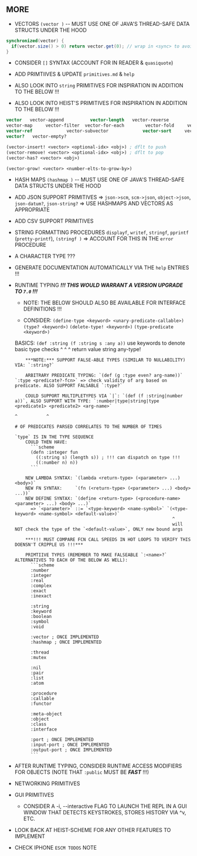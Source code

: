 <!-- TODO.md -->

## MORE



- VECTORS `(vector )` -- MUST USE ONE OF JAVA'S THREAD-SAFE DATA STRUCTS UNDER THE HOOD

<!-- 
  => CONSIDER IMPACT OF HAVING BOTH IMMUTABLE `vector` WITH READER `[]` SUPPORT, AND A MUTABLE `mutable-vector` W/O READER SUPPORT  
     * `(vector->mutable-vector <vector>)` `(mutable-vector->vector <vector>)`

       * OR HAVE THE ONLY WAY TO GET A MUTABLE VECTOR BE `(vector->mutable <vector>)` `(mutable->vector <mutable-vector>)`

     => THEN COULD ALSO HAVE `hashmap`, `{}` AND `mutmap`

       * OR HAVE THE ONLY WAY TO GET A MUTABLE MAP BE `(hashmap->mutable <hashmap>)` `(mutable->hashmap <mutable-hashmap>)`
 -->

```java
synchronized(vector) {
  if(vector.size() > 0) return vector.get(0); // wrap in <sync> to avoid race condition of .size() and .get() !!!
}
```

  * CONSIDER `[]` SYNTAX (ACCOUNT FOR IN READER & `quasiquote`)



- ADD PRIMTIIVES & UPDATE `primitives.md` & `help`

- ALSO LOOK INTO `string` PRIMITIVES FOR INSPIRATION IN ADDITION TO THE BELOW !!!

- ALSO LOOK INTO HEIST'S PRIMITIVES FOR INSPIRATION IN ADDITION TO THE BELOW !!!

```scheme
vector   vector-append          vector-length   vector-reverse     
vector-map     vector-filter  vector-for-each        vector-fold     vector-fold-right  
vector-ref             vector-subvector             vector-sort     vector-sorted?     
vector?   vector-empty?

(vector-insert! <vector> <optional-idx> <obj>) ; dflt to push
(vector-remove! <vector> <optional-idx> <obj>) ; dflt to pop
(vector-has? <vector> <obj>)

(vector-grow! <vector> <number-elts-to-grow-by>)
```








- HASH MAPS `(hashmap )` -- MUST USE ONE OF JAVA'S THREAD-SAFE DATA STRUCTS UNDER THE HOOD

- ADD JSON SUPPORT PRIMITIVES
  => `json->scm`, `scm->json`, `object->json`, `json-datum?`, `json-string?`
  => USE HASHMAPS AND VECTORS AS APPROPRIATE

- ADD CSV SUPPORT PRIMITIVES

- STRING FORMATTING PROCEDURES `displayf`, `writef`, `stringf`, `pprintf` (`pretty-printf`), `(stringf )`
  => ACCOUNT FOR THIS IN THE `error` PROCEDURE

- A CHARACTER TYPE ???







- GENERATE DOCUMENTATION AUTOMATICALLY VIA THE `help` ENTRIES !!!







- RUNTIME TYPING ___!!! THIS WOULD WARRANT A VERSION UPGRADE TO `7.0` !!!___
  
  * NOTE: THE BELOW SHOULD ALSO BE AVAILABLE FOR INTERFACE DEFINITIONS !!!

  * CONSIDER: `(define-type <keyword> <unary-predicate-callable>)` `(type? <keyword>)` `(delete-type! <keyword>)` `(type-predicate <keyword>)`

  BASICS: `(def :string (f :string s :any a))` use keywords to denote basic type checks
                ^          ^         ^
            return value  string     any-type!

          ***NOTE:*** SUPPORT FALSE-ABLE TYPES (SIMILAR TO NULLABILITY) VIA: `:string?`
          
          ARBITRARY PREDICATE TYPING: `(def (g :type even? arg-name))` `:type <predicate?-fcn>` => check validity of arg based on predicate. ALSO SUPPORT FALSABLE `:type?`

          COULD SUPPORT MULTIPLETYPES VIA `|`: `(def (f :string|number a))`, ALSO SUPPORT WITH TYPE: `:number|type|string|type <predicate1> <predicate2> <arg-name>`
                                                                                                              ^           ^
                                                                                                              # OF PREDICATES PARSED CORRELATES TO THE NUMBER OF TIMES
                                                                                                              `type` IS IN THE TYPE SEQUENCE
          COULD THEN HAVE:
            ```scheme
            (defn :integer fun
              ((:string s) (length s)) ; !!! can dispatch on type !!!
              ((:number n) n))
            ```

          NEW LAMBDA SYNTAX: `(lambda <return-type> (<parameter> ...) <body>)`
          NEW FN SYNTAX:     `(fn (<return-type> (<parameter> ...) <body> ...))`
          NEW DEFINE SYNTAX: `(define <return-type> (<procedure-name> <parameter> ...) <body> ...)`
            => `<parameter>` ::= `<type-keyword> <name-symbol>` `(<type-keyword> <name-symbol> <default-value>)`
                                                                  ^
                                                                  will NOT check the type of the `<default-value>`, ONLY new bound args

          ***!!! MUST COMPARE FCN CALL SPEEDS IN HOT LOOPS TO VERIFY THIS DOENSN'T CRIPPLE US !!!***

          PRIMTIIVE TYPES (REMEMBER TO MAKE FALSEABLE `:<name>?` ALTERNATIVES TO EACH OF THE BELOW AS WELL):
            ```scheme
            :number
            :integer
            :real
            :complex
            :exact
            :inexact

            :string
            :keyword
            :boolean
            :symbol
            :void

            :vector ; ONCE IMPLEMENTED
            :hashmap ; ONCE IMPLEMENTED

            :thread
            :mutex

            :nil
            :pair
            :list
            :atom

            :procedure
            :callable
            :functor

            :meta-object
            :object
            :class
            :interface

            :port ; ONCE IMPLEMENTED
            :input-port ; ONCE IMPLEMENTED
            :output-port ; ONCE IMPLEMENTED
            ```










- AFTER RUNTIME TYPING, CONSIDER RUNTIME ACCESS MODIFIERS FOR OBJECTS (NOTE THAT `:public` MUST BE ___FAST___ !!!)









- NETWORKING PRIMITIVES

- GUI PRIMITIVES
  
  * CONSIDER A -i, --interactive FLAG TO LAUNCH THE REPL IN A GUI WINDOW THAT DETECTS KEYSTROKES, STORES HISTORY VIA ^v, ETC. 

- LOOK BACK AT HEIST-SCHEME FOR ANY OTHER FEATURES TO IMPLEMENT

- CHECK IPHONE `ESCM TODOS` NOTE